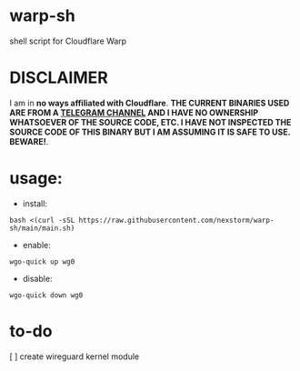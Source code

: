 # warp-sh
shell script for Cloudflare Warp

# **DISCLAIMER**
I am in **no ways affiliated with Cloudflare**. **THE CURRENT BINARIES USED ARE FROM A [TELEGRAM CHANNEL](https://t.me/cf_nat) AND I HAVE NO OWNERSHIP WHATSOEVER OF THE SOURCE CODE, ETC. I HAVE NOT INSPECTED THE SOURCE CODE OF THIS BINARY BUT I AM ASSUMING IT IS SAFE TO USE. BEWARE!**.

# usage:
- install:
```shell
bash <(curl -sSL https://raw.githubusercontent.com/nexstorm/warp-sh/main/main.sh)
```
- enable:
```shell
wgo-quick up wg0
```
- disable:
```shell
wgo-quick down wg0
```
# to-do
[ ] create wireguard kernel module
